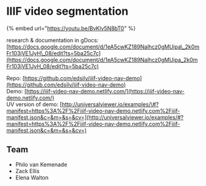 # IIIF video segmentation

{% embed url="https://youtu.be/BvKlv5N8bT0" %}

research & documentation in gDocs: [https://docs.google.com/document/d/1eA5cwKZ189Nalhcz0gMUipa\_2k0mFr103jVE1JyH\_08/edit?ts=5ba25c7c](https://docs.google.com/document/d/1eA5cwKZ189Nalhcz0gMUipa_2k0mFr103jVE1JyH_08/edit?ts=5ba25c7c)

Repo: [https://github.com/edsilv/iiif-video-nav-demo](https://github.com/edsilv/iiif-video-nav-demo)  
Demo: [https://iiif-video-nav-demo.netlify.com/](https://iiif-video-nav-demo.netlify.com/)  
UV version of demo: [http://universalviewer.io/examples/\#?manifest=https%3A%2F%2Fiiif-video-nav-demo.netlify.com%2Fiiif-manifest.json&c=&m=&s=&cv=](http://universalviewer.io/examples/#?manifest=https%3A%2F%2Fiiif-video-nav-demo.netlify.com%2Fiiif-manifest.json&c=&m=&s=&cv=)

## **Team**

* Philo van Kemenade
* Zack Ellis
* Elena Walton



